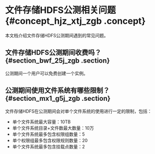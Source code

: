 # 文件存储HDFS公测相关问题 {#concept_hjz_xtj_zgb .concept}

本文档介绍文件存储HDFS公测期间遇到的常见问题。

## 文件存储HDFS公测期间收费吗？ {#section_bwf_25j_zgb .section}

公测期间一个用户可以免费创建一个实例。

## 公测期间使用文件系统有哪些限制？ {#section_mx1_g5j_zgb .section}

文件存储HDFS在公测期间会对单个文件系统的使用进行一定的限制，包括：

-   单个文件系统最大容量：10TB
-   单个文件系统目录+文件数最大数量：10万
-   单个文件系统最多包含权限组数量：5
-   单个权限组最多包含权限规则数量：20
-   单个文件系统最多包含挂载点数量：2

